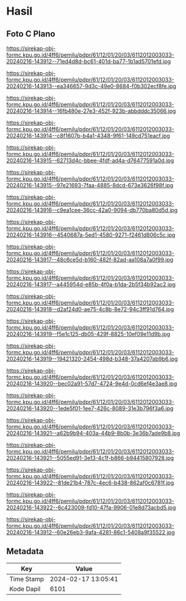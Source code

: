 # Hasil

## Foto C Plano

https://sirekap-obj-formc.kpu.go.id/4ff6/pemilu/pdpr/61/12/01/20/03/6112012003033-20240216-143912--71ed4d8d-bc61-401d-ba77-1b1ad5701efd.jpg

https://sirekap-obj-formc.kpu.go.id/4ff6/pemilu/pdpr/61/12/01/20/03/6112012003033-20240216-143913--ea346657-9d3c-49e0-8684-f0b302ecf8fe.jpg

https://sirekap-obj-formc.kpu.go.id/4ff6/pemilu/pdpr/61/12/01/20/03/6112012003033-20240216-143914--16fb480e-27e3-452f-923b-abbdddc35066.jpg

https://sirekap-obj-formc.kpu.go.id/4ff6/pemilu/pdpr/61/12/01/20/03/6112012003033-20240216-143914--c8f1607b-b4a1-4348-9f61-149cd751eacf.jpg

https://sirekap-obj-formc.kpu.go.id/4ff6/pemilu/pdpr/61/12/01/20/03/6112012003033-20240216-143915--62713d4c-bbee-4fdf-ad4a-d76477591a0d.jpg

https://sirekap-obj-formc.kpu.go.id/4ff6/pemilu/pdpr/61/12/01/20/03/6112012003033-20240216-143915--97e21693-7faa-4885-8dcd-673e3626f98f.jpg

https://sirekap-obj-formc.kpu.go.id/4ff6/pemilu/pdpr/61/12/01/20/03/6112012003033-20240216-143916--c9ea1cee-36cc-42a0-9094-db770ba80d5d.jpg

https://sirekap-obj-formc.kpu.go.id/4ff6/pemilu/pdpr/61/12/01/20/03/6112012003033-20240216-143916--4540687a-5ed1-4580-9271-f2461d806c5c.jpg

https://sirekap-obj-formc.kpu.go.id/4ff6/pemilu/pdpr/61/12/01/20/03/6112012003033-20240216-143917--48c6ce5d-b160-482f-82ad-aa108a7a0f99.jpg

https://sirekap-obj-formc.kpu.go.id/4ff6/pemilu/pdpr/61/12/01/20/03/6112012003033-20240216-143917--a445954d-e85b-4f0a-b1da-2b5f34b92ac2.jpg

https://sirekap-obj-formc.kpu.go.id/4ff6/pemilu/pdpr/61/12/01/20/03/6112012003033-20240216-143918--d2af24d0-ae75-4c8b-8e72-94c3ff91d764.jpg

https://sirekap-obj-formc.kpu.go.id/4ff6/pemilu/pdpr/61/12/01/20/03/6112012003033-20240216-143919--f5e1c125-db05-429f-8825-10ef09e11d9b.jpg

https://sirekap-obj-formc.kpu.go.id/4ff6/pemilu/pdpr/61/12/01/20/03/6112012003033-20240216-143919--19421320-2454-498d-b348-37a4207ab9b6.jpg

https://sirekap-obj-formc.kpu.go.id/4ff6/pemilu/pdpr/61/12/01/20/03/6112012003033-20240216-143920--bec02a91-57d7-4724-9e4d-0cd6ef4e3ae8.jpg

https://sirekap-obj-formc.kpu.go.id/4ff6/pemilu/pdpr/61/12/01/20/03/6112012003033-20240216-143920--1ede5f01-1ee7-426c-8089-31e3b796f3a6.jpg

https://sirekap-obj-formc.kpu.go.id/4ff6/pemilu/pdpr/61/12/01/20/03/6112012003033-20240216-143921--a62b9b94-403a-44b9-8b0b-3e36b7ade9b8.jpg

https://sirekap-obj-formc.kpu.go.id/4ff6/pemilu/pdpr/61/12/01/20/03/6112012003033-20240216-143921--5055ed91-3e13-4c1f-b866-b94415807928.jpg

https://sirekap-obj-formc.kpu.go.id/4ff6/pemilu/pdpr/61/12/01/20/03/6112012003033-20240216-143922--81de21b4-787c-4ec6-b438-862af0c6781f.jpg

https://sirekap-obj-formc.kpu.go.id/4ff6/pemilu/pdpr/61/12/01/20/03/6112012003033-20240216-143922--6c423009-fd10-47fa-9906-01e8d73acbd5.jpg

https://sirekap-obj-formc.kpu.go.id/4ff6/pemilu/pdpr/61/12/01/20/03/6112012003033-20240216-143912--60e26eb3-9afa-4281-86c1-5408a9f35522.jpg


## Metadata

| Key        | Value               |
| ---------- | ------------------- |
| Time Stamp | 2024-02-17 13:05:41 |
| Kode Dapil | 6101                |



